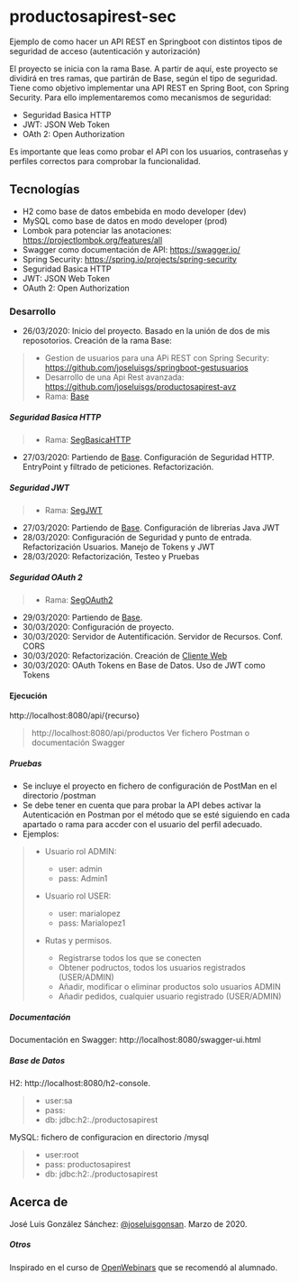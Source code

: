 # productosapirest-sec
Ejemplo de como hacer un API REST en Springboot con distintos tipos de seguridad de acceso (autenticación y autorización)

El proyecto se inicia con la rama Base. A partir de aquí, este proyecto se dividirá en tres ramas, que partirán de Base, según el tipo de seguridad. Tiene como objetivo implementar una API REST en Spring Boot, con Spring Security. 
Para ello implementaremos como mecanismos de seguridad:
* Seguridad Basica HTTP
* JWT: JSON Web Token
* OAth 2: Open Authorization

Es importante que leas como probar el API con los usuarios, contraseñas y perfiles correctos para comprobar la funcionalidad.

## Tecnologías
* H2 como base de datos embebida en modo developer (dev)
* MySQL como base de datos en modo developer (prod)
* Lombok para potenciar las anotaciones: https://projectlombok.org/features/all
* Swagger como documentación de API: https://swagger.io/
* Spring Security: https://spring.io/projects/spring-security
* Seguridad Basica HTTP
* JWT: JSON Web Token
* OAuth 2: Open Authorization

### Desarrollo
* 26/03/2020: Inicio del proyecto. Basado en la unión de dos de mis reposotorios. Creación de la rama Base:
> * Gestion de usuarios para una APi REST con Spring Security: https://github.com/joseluisgs/springboot-gestusuarios
> * Desarrollo de una Api Rest avanzada: https://github.com/joseluisgs/productosapirest-avz
> * Rama: [Base](https://github.com/joseluisgs/productosapirest-sec/tree/Base) 

##### Seguridad Basica HTTP
> * Rama: [SegBasicaHTTP](https://github.com/joseluisgs/productosapirest-sec/tree/SegBasicaHTTP)   
* 27/03/2020: Partiendo de [Base](https://github.com/joseluisgs/productosapirest-sec/tree/Base). Configuración de Seguridad HTTP. EntryPoint y filtrado de peticiones. Refactorización. 

##### Seguridad JWT
> * Rama: [SegJWT](https://github.com/joseluisgs/productosapirest-sec/tree/SegJWT)   
* 27/03/2020: Partiendo de [Base](https://github.com/joseluisgs/productosapirest-sec/tree/Base). Configuración de librerías Java JWT
* 28/03/2020: Configuración de Seguridad y punto de entrada. Refactorización Usuarios. Manejo de Tokens y JWT
* 28/03/2020: Refactorización, Testeo y Pruebas

##### Seguridad OAuth 2
> * Rama: [SegOAuth2](https://github.com/joseluisgs/productosapirest-sec/tree/SegOAuth2)   
* 29/03/2020: Partiendo de [Base](https://github.com/joseluisgs/productosapirest-sec/tree/Base). 
* 30/03/2020: Configuración de proyecto.
* 30/03/2020: Servidor de Autentificación. Servidor de Recursos. Conf. CORS
* 30/03/2020: Refactorización. Creación de [Cliente Web](https://github.com/joseluisgs/productosapirest-oauth-cliente) 
* 30/03/2020: OAuth Tokens en Base de Datos. Uso de JWT como Tokens


#### Ejecución
http://localhost:8080/api/{recurso}
> http://localhost:8080/api/productos
> Ver fichero Postman o documentación Swagger

##### Pruebas
* Se incluye el proyecto en fichero de configuración de PostMan en el directorio /postman
* Se debe tener en cuenta que para probar la API debes activar la Autenticación en Postman por el método que se esté siguiendo en cada apartado o rama para accder con el usuario del perfil adecuado.
* Ejemplos:
> * Usuario rol ADMIN:
>   * user: admin
>   * pass: Admin1
> 
> * Usuario rol USER:
>   * user: marialopez
>   * pass: Marialopez1
>
> * Rutas y permisos.
>   * Registrarse todos los que se conecten
>   * Obtener podructos, todos los usuarios registrados (USER/ADMIN)
>   * Añadir, modificar o eliminar productos solo usuarios ADMIN
>   * Añadir pedidos, cualquier usuario registrado (USER/ADMIN)


##### Documentación
Documentación en Swagger:
http://localhost:8080/swagger-ui.html

##### Base de Datos
H2: http://localhost:8080/h2-console. 
> * user:sa
> * pass:
> * db: jdbc:h2:./productosapirest

MySQL: fichero de configuracion en directorio /mysql
> * user:root
> * pass: productosapirest
> * db: jdbc:h2:./productosapirest

## Acerca de
José Luis González Sánchez: [@joseluisgonsan](https://twitter.com/joseluisgonsan). Marzo de 2020.

##### Otros
Inspirado en el curso de [OpenWebinars](https://openwebinars.net/cursos/seguridad-api-rest-spring-boot/) que se recomendó al alumnado.
